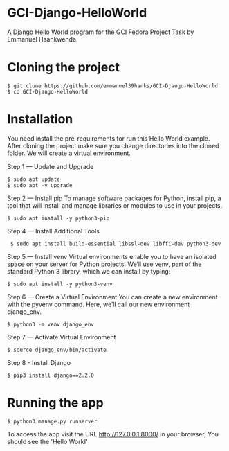 # GCI-Django-HelloWorld

A Django Hello World program for the GCI Fedora Project Task by Emmanuel Haankwenda.

Cloning the project
===================

    $ git clone https://github.com/emmanuel39hanks/GCI-Django-HelloWorld
    $ cd GCI-Django-HelloWorld

Installation
============

You need install the pre-requirements for run this Hello World example.
After cloning the project make sure you change directories into the cloned folder.
We will create a virtual environment.

Step 1 — Update and Upgrade


    $ sudo apt update
    $ sudo apt -y upgrade


Step 2 — Install pip
To manage software packages for Python, install pip, a tool that will install and manage libraries or modules to use in your projects.


    $ sudo apt install -y python3-pip


Step 4 — Install Additional Tools


     $ sudo apt install build-essential libssl-dev libffi-dev python3-dev


Step 5 — Install venv
Virtual environments enable you to have an isolated space on your server for Python projects. We’ll use venv, part of the standard Python 3 library, which we can install by typing:


    $ sudo apt install -y python3-venv
  
  
Step 6 — Create a Virtual Environment
You can create a new environment with the pyvenv command. Here, we’ll call our new environment django_env.


    $ python3 -m venv django_env
  
  
Step 7 — Activate Virtual Environment


    $ source django_env/bin/activate


Step 8 - Install Django


    $ pip3 install django==2.2.0



Running the app
===============

    $ python3 manage.py runserver

To access the app visit the URL  http://127.0.0.1:8000/ in your browser, You should see the 'Hello World'
